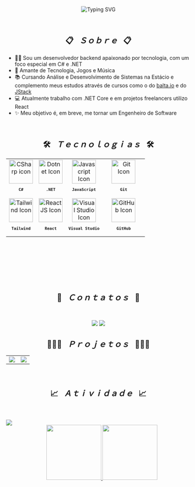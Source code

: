 <div align="center">
  <br>
 
  ![Typing SVG](https://readme-typing-svg.demolab.com/?font=Fira+Code&size=30&pause=1000&color=f5f5f5&center=true&width=600&lines=Bem-vindo(a),+eu+me+chamo+George!) 
</div>

<br>

<h2 align="center">📋&ensp; <i>Ｓｏｂｒｅ</i> &ensp;📋</h2>
<ul align="left">
  <li>👨‍💻 Sou um desenvolvedor backend apaixonado por tecnologia, com um foco especial em C# e .NET</li>
  <li>🤩️ Amante de Tecnologia, Jogos e Música 
  <li>📚 Cursando Análise e Desenvolvimento de Sistemas na Estácio e complemento meus estudos através de cursos como o do <a href="https://balta.io">balta.io</a> e do <a href="https://jstack.com.br">JStack</a></li>
  <li>💻 Atualmente trabalho com .NET Core e em projetos freelancers utilizo React</li>
  <li>✨ Meu objetivo é, em breve, me tornar um Engenheiro de Software </li>
</ul>

<br>

<h2 align="center">🛠️&ensp; <i>Ｔｅｃｎｏｌｏｇｉａｓ</i> &ensp;🛠️</h2>

<table align="center" height="300px">
  <tr>
    <td align="center">
      <img src="https://skillicons.dev/icons?i=cs" width="65px" alt="CSharp icon"/><br>
      <sub>
        <b>
          <pre>C#</pre>
        </b>
      </sub>
    </td>
    <td align="center">
      <img src="https://skillicons.dev/icons?i=dotnet" width="65px" alt="Dotnet Icon"/><br>
      <sub>
        <b>
          <pre>.NET</pre>
        </b>
      </sub>
    </td>
   <td align="center">
      <img src="https://skillicons.dev/icons?i=javascript" width="65px" alt="Javascript Icon"/><br>
      <sub>
        <b>
          <pre>JavaScript</pre>
        </b>
      </sub>
    </td>
    <td align="center" width="100px;">
      <img src="https://skillicons.dev/icons?i=git" width="65px" alt="Git Icon"/><br>
      <sub>
        <b>
          <pre>&emsp;Git&emsp;</pre>
        </b>
      </sub>
    </td>
   
  </tr>
  <tr>
   <td align="center">
      <img src="https://skillicons.dev/icons?i=tailwind" width="65px" alt="Tailwind Icon"/><br>
      <sub>
        <b>
          <pre>&ensp;Tailwind&ensp;</pre>
        </b>
      </sub>
    </td>
    <td align="center">
      <img src="https://skillicons.dev/icons?i=react" width="65px" alt="ReactJS Icon"/><br>
      <sub>
        <b>
          <pre>React</pre>
        </b>
      </sub>
    </td>
   <td align="center">
      <img src="https://skillicons.dev/icons?i=visualstudio" width="65px" alt="Visual Studio Icon"/><br>
      <sub>
        <b>
          <pre>Visual Studio</pre>
        </b>
      </sub>
    </td>
       <td align="center" width="100px;">
      <img src="https://skillicons.dev/icons?i=github" width="65px" alt="GitHub Icon"/><br>
      <sub>
        <b>
          <pre>&emsp;GitHub&emsp;</pre>
        </b>
      </sub>
    </td>
  </tr>
</table> 

<br>

<h2 align="center">💬&ensp; <i>Ｃｏｎｔａｔｏｓ</i> &ensp;💬</h2>
<br>
<p align="center">
  <a href="https://www.linkedin.com/in/george-gs-silva/" target="_blank"><img src="https://img.shields.io/badge/-LinkedIn-%230077B5?style=for-the-badge&logo=linkedin&logoColor=white" target="_blank"></a>
  <a href="https://instagram.com/ggui.dev" target="_blank"><img src="https://img.shields.io/badge/-Instagram-%23E4405F?style=for-the-badge&logo=instagram&logoColor=white" target="_blank"></a>
</p
 
<br>

<h2 align="center">👨🏻‍💻&ensp; <i>Ｐｒｏｊｅｔｏｓ</i> &ensp;👨🏻‍💻</h2>
<table width="365px" align="center">
  <tr>
    <td>
    <a href="https://github.com/georgeguii/desafio-balta-api-ibge" target="_blank">
      <img align="center" src="https://github-readme-stats.vercel.app/api/pin/?username=georgeguii&repo=desafio-balta-api-ibge&theme=github_dark">
    </a>
    </td>
   <td>
    <a href="https://github.com/georgeguii/SistemaFinanceiro" target="_blank">
      <img align="center" src="https://github-readme-stats.vercel.app/api/pin/?username=georgeguii&repo=SistemaFinanceiro&theme=github_dark">
    </a>
    </td>
  </tr>
</table>

<br>
 

<h2 align="center">📈&ensp; <i>Ａｔｉｖｉｄａｄｅ</i> &ensp;📈</h2>
 
 <br><br>
 <img src="https://komarev.com/ghpvc/?username=georgeguii&color=blueviolet" align="left">
 <div align="center">
   <a href="https://github.com/georgeguii">
   <img height="150em" src="https://github-readme-stats.vercel.app/api?username=georgeguii&show_icons=true&theme=dracula&include_all_commits=true&count_private=true"/>
   <img height="150em" src="https://github-readme-stats.vercel.app/api/top-langs/?username=georgeguii&layout=compact&langs_count=4&theme=dracula"/>
 </div>
 
